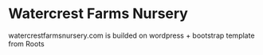 Watercrest Farms Nursery
=====================

watercrestfarmsnursery.com is builded on wordpress + bootstrap template from Roots
